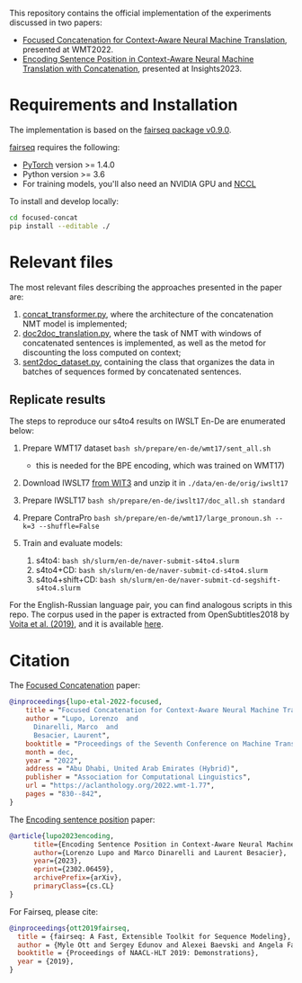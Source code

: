 This repository contains the official implementation of the experiments discussed in two papers:

- [Focused Concatenation for Context-Aware Neural Machine Translation](https://aclanthology.org/2022.wmt-1.77/), presented at WMT2022.
- [Encoding Sentence Position in Context-Aware Neural Machine Translation with Concatenation](https://arxiv.org/abs/2302.06459), presented at Insights2023.

# Requirements and Installation

The implementation is based on the [fairseq package v0.9.0](https://github.com/pytorch/fairseq/tree/v0.9.0).

[fairseq](https://github.com/pytorch/fairseq) requires the following:

* [PyTorch](http://pytorch.org/) version >= 1.4.0
* Python version >= 3.6
* For training models, you'll also need an NVIDIA GPU and [NCCL](https://github.com/NVIDIA/nccl)

To install and develop locally:
```bash
cd focused-concat
pip install --editable ./
```

# Relevant files

The most relevant files describing the approaches presented in the paper are:

1. [concat_transformer.py](fairseq/models/concat_transformer.py), where the architecture of the concatenation NMT model is implemented;
2. [doc2doc_translation.py](fairseq/tasks/doc2doc_translation.py), where the task of NMT with windows of concatenated sentences is implemented, as well as the metod for discounting the loss computed on context;
3. [sent2doc_dataset.py](fairseq/data/sent2doc_dataset.py), containing the class that organizes the data in batches of sequences formed by concatenated sentences.

## Replicate results

The steps to reproduce our s4to4 results on IWSLT En-De are enumerated below:

1. Prepare WMT17 dataset `bash sh/prepare/en-de/wmt17/sent_all.sh`
    - this is needed for the BPE encoding, which was trained on WMT17)

2. Download IWSLT7 [from WIT3](https://wit3.fbk.eu/2017-01) and unzip it in `./data/en-de/orig/iwslt17`

3. Prepare IWSLT17 `bash sh/prepare/en-de/iwslt17/doc_all.sh standard`

4. Prepare ContraPro `bash sh/prepare/en-de/wmt17/large_pronoun.sh --k=3 --shuffle=False`

5. Train and evaluate models:

    1. s4to4: `bash sh/slurm/en-de/naver-submit-s4to4.slurm`
    2. s4to4+CD: `bash sh/slurm/en-de/naver-submit-cd-s4to4.slurm`
    3. s4to4+shift+CD: `bash sh/slurm/en-de/naver-submit-cd-segshift-s4to4.slurm`


For the English-Russian language pair, you can find analogous scripts in this repo. The corpus used in the paper is extracted from OpenSubtitles2018 by [Voita et al. (2019)](https://www.aclweb.org/anthology/P19-1116/), and it is available [here](https://github.com/lena-voita/good-translation-wrong-in-context#training-data).


# Citation

The [Focused Concatenation](https://aclanthology.org/2022.wmt-1.77/) paper:
```bibtex
@inproceedings{lupo-etal-2022-focused,
    title = "Focused Concatenation for Context-Aware Neural Machine Translation",
    author = "Lupo, Lorenzo  and
      Dinarelli, Marco  and
      Besacier, Laurent",
    booktitle = "Proceedings of the Seventh Conference on Machine Translation (WMT)",
    month = dec,
    year = "2022",
    address = "Abu Dhabi, United Arab Emirates (Hybrid)",
    publisher = "Association for Computational Linguistics",
    url = "https://aclanthology.org/2022.wmt-1.77",
    pages = "830--842",
}
```

The [Encoding sentence position](https://arxiv.org/abs/2302.06459) paper:
```bibtex
@article{lupo2023encoding,
      title={Encoding Sentence Position in Context-Aware Neural Machine Translation with Concatenation}, 
      author={Lorenzo Lupo and Marco Dinarelli and Laurent Besacier},
      year={2023},
      eprint={2302.06459},
      archivePrefix={arXiv},
      primaryClass={cs.CL}
}
```

For Fairseq, please cite:

```bibtex
@inproceedings{ott2019fairseq,
  title = {fairseq: A Fast, Extensible Toolkit for Sequence Modeling},
  author = {Myle Ott and Sergey Edunov and Alexei Baevski and Angela Fan and Sam Gross and Nathan Ng and David Grangier and Michael Auli},
  booktitle = {Proceedings of NAACL-HLT 2019: Demonstrations},
  year = {2019},
}
```